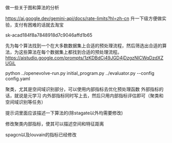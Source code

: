 做一些关于图和算法的分析

https://ai.google.dev/gemini-api/docs/rate-limits?hl=zh-cn
升一下级方便做实验，支付有困难的话就去淘宝


sk-acad184f8a7848918d7c9046affd1b65

先为每个算法找到一个在大多数数据集上合适的预处理流程，然后筛选出合适的算法，为这些算法在每个数据集上都找到合适的预处理流程。
https://aistudio.google.com/prompts/1zKDBdCj49JGD4jDzgzNlCWqDzdXZUGiL

python ../openevolve-run.py initial_program.py ../evaluator.py --config config.yaml

聚类，尤其是空间域识别部分，可以使用内部指标去优化预处理函数
外部指标的话，就说是元学习
内外部指标同时写上去，然后只用内部指标评估即可（聚类和空间域识别等任务）

提示词里面应该描述一下算法的(除stagate以外均需要修改)

修改聚类内部指标，使其可以描述空间和特征距离


spagcn以及louvain的指标已经修改